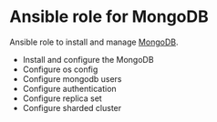 # Ansible role for MongoDB
Ansible role to install and manage [MongoDB](http://www.mongodb.org/).

- Install and configure the MongoDB
- Configure os config
- Configure mongodb users
- Configure authentication
- Configure replica set
- Configure sharded cluster
